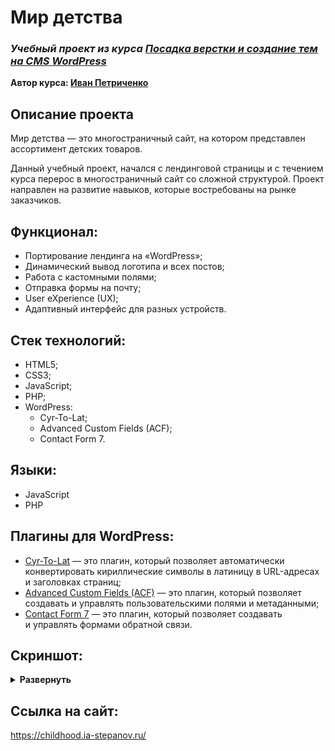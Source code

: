 # Мир детства
### ***Учебный проект из курса [Посадка верстки и создание тем на CMS WordPress](https://www.udemy.com/course/cms-wordpress/)***  
**Автор курса: [Иван Петриченко](https://www.udemy.com/user/yan-kovalenko-2/)**

## Описание проекта
Мир детства — это многостраничный сайт, на котором представлен ассортимент детских товаров.

Данный учебный проект, начался с лендинговой страницы и с течением курса перерос в многостраничный сайт со сложной структурой. Проект направлен на развитие навыков, которые востребованы на рынке заказчиков.


## Функционал:
- Портирование лендинга на «WordPress»;
- Динамический вывод логотипа и всех постов;
- Работа с кастомными полями;
- Отправка формы на почту;
- User eXperience (UX);
- Адаптивный интерфейс для разных устройств.

## Стек технологий:
- HTML5;
- CSS3;
- JavaScript;
- PHP;
- WordPress:
  - Cyr-To-Lat;
  - Advanced Custom Fields (ACF);
  - Contact Form 7.

## Языки:
- JavaScript
- PHP

## Плагины для WordPress:
- [Cyr-To-Lat](https://wordpress.org/plugins/cyr2lat/) — это плагин, который позволяет автоматически конвертировать кириллические символы в латиницу в URL-адресах и заголовках страниц;
- [Advanced Custom Fields (ACF)](https://www.advancedcustomfields.com/) — это плагин, который позволяет создавать и управлять пользовательскими полями и метаданными;
- [Contact Form 7](https://contactform7.com/) — это плагин, который позволяет создавать и управлять формами обратной связи.

## Скриншот:
<details><summary><b>Развернуть</b></summary>

[![wordpress-childhood](https://user-images.githubusercontent.com/86494748/233854559-f3633c0e-c2af-4dd5-8773-f4c3dd235cb5.jpg)](https://childhood.ia-stepanov.ru/)

</details>

## Ссылка на сайт:
https://childhood.ia-stepanov.ru/